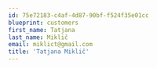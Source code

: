 ```yaml
---
id: 75e72183-c4af-4d87-90bf-f524f35e01cc
blueprint: customers
first_name: Tatjana
last_name: Miklič
email: miklict@gmail.com
title: 'Tatjana Miklič'
---
```

